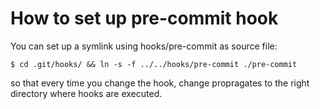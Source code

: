 # How to set up pre-commit hook
You can set up a symlink using hooks/pre-commit as source file:

`$ cd .git/hooks/ && ln -s -f ../../hooks/pre-commit ./pre-commit`

so that every time you change the hook, change propragates to the
right directory where hooks are executed.
